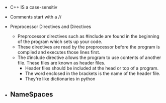 - C++ IS a case-sensitiv
- Comments start with a //

- Preprocessor Directives and Directives
	- Preprocessor directives such as #include <iostream> are found in the beginning of the program which sets up your code.
	- These directives are read by the preprocessor before the program is compiled and executes those lines first. 
	- The #include directive allows the program to use contents of another file. These files are known as header files. 
		- Header files should be included at the head or top of a program. 
		- The word enclosed in the brackets <iostream> is the name of the header file. 
		- They're like dictionaries in python


- NameSpaces 
	- 